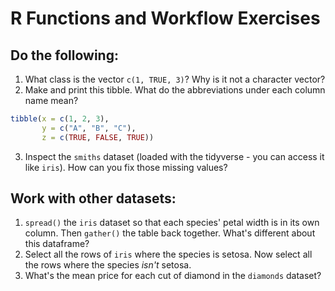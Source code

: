 # R Functions and Workflow Exercises

## Do the following:
1. What class is the vector ```c(1, TRUE, 3)```? Why is it not a character vector?
2. Make and print this tibble. What do the abbreviations under each column name mean?

```r
tibble(x = c(1, 2, 3),
       y = c("A", "B", "C"),
       z = c(TRUE, FALSE, TRUE))
```
3. Inspect the ```smiths``` dataset (loaded with the tidyverse - you can access it like ```iris```). How can you fix those missing values?

## Work with other datasets:
1. ```spread()``` the ```iris``` dataset so that each species' petal width is in its own column. Then ```gather()``` the table back together. What's different about this dataframe?
2. Select all the rows of ```iris``` where the species is setosa. Now select all the rows where the species _isn't_ setosa.
3. What's the mean price for each cut of diamond in the ```diamonds``` dataset? 
 
